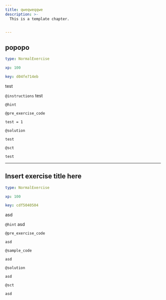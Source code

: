```yaml
---
title: qweqweqqwe
description: >-
  This is a template chapter.


---
```

## popopo

```yaml
type: NormalExercise

xp: 100

key: d04fe714eb
```

test

`@instructions`
test

`@hint`


`@pre_exercise_code`
```{r}
test = 1
```

`@solution`
```{r}
test
```
`@sct`
```{r}
test
```





---
## Insert exercise title here

```yaml
type: NormalExercise

xp: 100

key: cdf5040504
```

asd


`@hint`
asd

`@pre_exercise_code`
```{r}
asd
```
`@sample_code`
```{r}
asd
```
`@solution`
```{r}
asd
```
`@sct`
```{r}
asd
```



